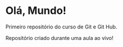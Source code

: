 # Olá, Mundo!
 Primeiro repositório do curso de Git e Git Hub.

 Repositório criado durante uma aula ao vivo!
